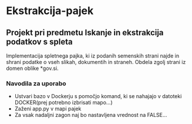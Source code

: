 # Ekstrakcija-pajek
## Projekt pri predmetu Iskanje in ekstrakcija podatkov s spleta 
Implementacija spletnega pajka, ki iz podanih semenskih strani najde in shrani podatke o vseh slikah, dokumentih in straneh. Obdela zgolj strani iz domen oblike *gov.si.
### Navodila za uporabo
- Ustvari bazo v Dockerju s pomočjo komand, ki se nahajajo v datoteki DOCKER(prej potrebno izbrisati mapo...)
- Zaženi app.py v mapi pajek
- Za vsak nadaljni zagon naj bo nastavljena vrednost na FALSE...

